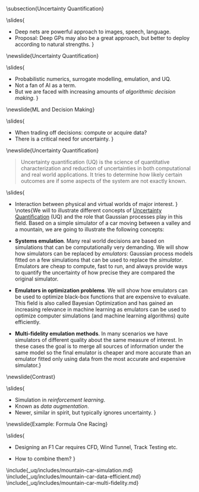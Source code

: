 \subsection{Uncertainty Quantification}

\slides{
* Deep nets are powerful approach to images, speech, language.
* Proposal: Deep GPs may also be a great approach, but better to deploy according to natural strengths.
}

\newslide{Uncertainty Quantification}

\slides{
* Probabilistic numerics, surrogate modelling, emulation, and UQ.
* Not a fan of AI as a term.
* But we are faced with increasing amounts of *algorithmic decision making*.
}

\newslide{ML and Decision Making}

\slides{
* When trading off decisions: compute or acquire data?
* There is a critical need for uncertainty.
}

\newslide{Uncertainty Quantification}

> Uncertainty quantification (UQ) is the science of quantitative characterization and reduction of uncertainties in both computational and real world applications. It tries to determine how likely certain outcomes are if some aspects of the system are not exactly known.

\slides{
* Interaction between physical and virtual worlds of major interest.
}
\notes{We will to illustrate different concepts of [Uncertainty Quantification](https://en.wikipedia.org/wiki/Uncertainty_quantification) (UQ) and the role that Gaussian processes play in this field. Based on a simple simulator of a car moving between a valley and a mountain, we are going to illustrate the following concepts:

- **Systems emulation**. Many real world decisions are based on simulations that can be computationally very demanding. We will show how simulators can be replaced by *emulators*: Gaussian process models fitted on a few simulations that can be used to replace the *simulator*. Emulators are cheap to compute, fast to run, and always provide ways to quantify the uncertainty of how precise they are compared the original simulator.

- **Emulators in optimization problems**. We will show how emulators can be used to optimize black-box functions that are expensive to evaluate. This field is also called Bayesian Optimization and has gained an increasing relevance in machine learning as emulators can be used to optimize computer simulations (and machine learning algorithms) quite efficiently.

- **Multi-fidelity emulation methods**. In many scenarios we have simulators of different quality about the same measure of interest. In these cases the goal is to merge all sources of information under the same model so the final emulator is cheaper and more accurate than an emulator fitted only using data from the most accurate and expensive simulator.}

\newslide{Contrast}

\slides{
* Simulation in *reinforcement learning*.
* Known as *data augmentation*.
* Newer, similar in spirit, but typically ignores uncertainty.
}


\newslide{Example: Formula One Racing}

\slides{
* Designing an F1 Car requires CFD, Wind Tunnel, Track Testing etc.

* How to combine them?
}

\include{_uq/includes/mountain-car-simulation.md}
\include{_uq/includes/mountain-car-data-efficient.md}
\include{_uq/includes/mountain-car-multi-fidelity.md}

